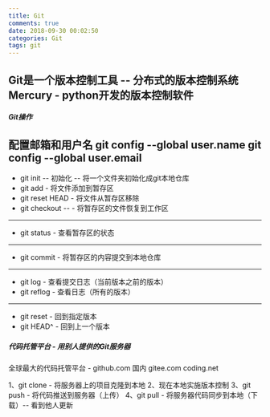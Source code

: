 ```yaml
---
title: Git
comments: true
date: 2018-09-30 00:02:50
categories: Git
tags: git
---
```

Git是一个版本控制工具 -- 分布式的版本控制系统
Mercury - python开发的版本控制软件
-----
##### Git操作
配置邮箱和用户名
git config --global user.name <user>
git config --global user.email <email>
---
- git init -- 初始化 -- 将一个文件夹初始化成git本地仓库
- git add <file>  -  将文件添加到暂存区
- git reset HEAD <file>  -  将文件从暂存区移除
- git checkout -- <file>  -  将暂存区的文件恢复到工作区
---
- git status  -  查看暂存区的状态
---
- git commit  -  将暂存区的内容提交到本地仓库
---
- git log  -  查看提交日志（当前版本之前的版本）
- git reflog  -  查看日志（所有的版本）
---
- git reset <id>  -  回到指定版本
- git HEAD^  -  回到上一个版本

##### 代码托管平台  -  用别人提供的Git服务器
全球最大的代码托管平台  -  github.com
国内 gitee.com    coding.net

1、git clone <url>  -  将服务器上的项目克隆到本地
2、现在本地实施版本控制
3、git push  -  将代码推送到服务器（上传）
4、git pull - 将服务器代码同步到本地（下载）-- 看到他人更新
